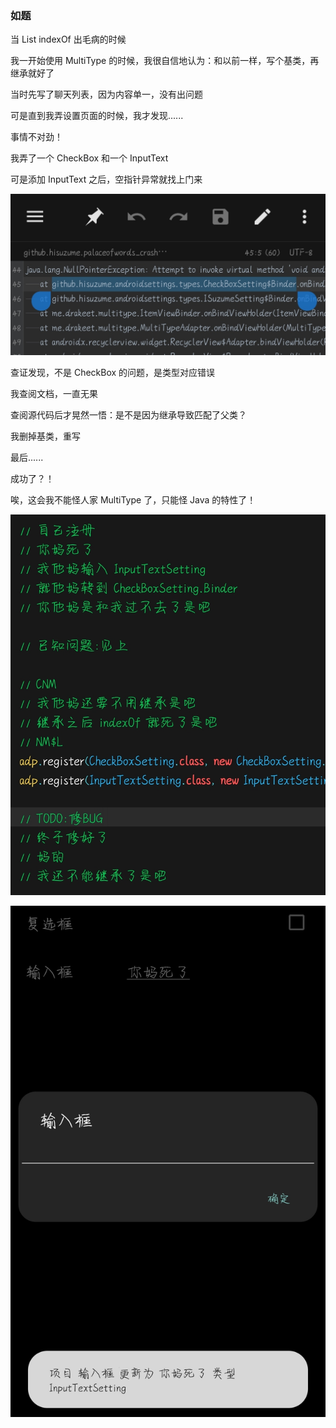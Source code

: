 ### 如题

当 List indexOf 出毛病的时候

我一开始使用 MultiType 的时候，我很自信地认为：和以前一样，写个基类，再继承就好了

当时先写了聊天列表，因为内容单一，没有出问题

可是直到我弄设置页面的时候，我才发现......

事情不对劲！

我弄了一个 CheckBox 和一个 InputText

可是添加 InputText 之后，空指针异常就找上门来

![](error.jpg)

查证发现，不是 CheckBox 的问题，是类型对应错误

我查阅文档，一直无果

查阅源代码后才晃然一悟：是不是因为继承导致匹配了父类？

我删掉基类，重写

最后......

成功了？！

唉，这会我不能怪人家 MultiType 了，只能怪 Java 的特性了！

![](success2.jpg)

![](success.jpg)
